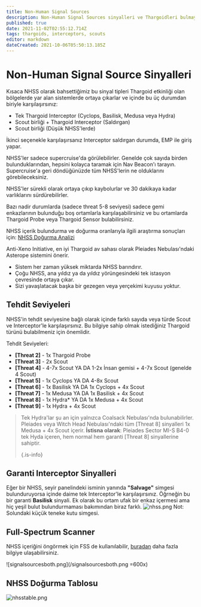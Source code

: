 ```yaml
---
title: Non-Human Signal Sources
description: Non-Human Signal Sources sinyalleri ve Thargoidleri bulmaya dair
published: true
date: 2021-11-02T02:55:12.714Z
tags: thargoids, interceptors, scouts
editor: markdown
dateCreated: 2021-10-06T05:50:13.185Z
---
```


# Non-Human Signal Source Sinyalleri

Kısaca NHSS olarak bahsettiğimiz bu sinyal tipleri Thargoid etkinliği olan bölgelerde yar alan sistemlerde ortaya çıkarlar ve içinde bu üç durumdan biriyle karşılaşırsınız:

- Tek Thargoid Interceptor (Cyclops, Basilisk, Medusa veya Hydra)
- Scout birliği + Thargoid Interceptor (Saldırgan)
- Scout birliği (Düşük NHSS'lerde)

İkinci seçenekle karşılaşırsanız Interceptor saldırgan durumda, EMP ile giriş yapar.

NHSS'ler sadece supercruise'da görülebilirler. Genelde çok sayıda birden bulunduklarından, hepsini kolayca taramak için Nav Beacon'ı tarayın. Supercruise'a geri döndüğünüzde tüm NHSS'lerin ne olduklarını görebileceksiniz.

NHSS'ler sürekli olarak ortaya çıkıp kaybolurlar ve 30 dakikaya kadar varlıklarını sürdürebilirler.

Bazı nadir durumlarda (sadece threat 5-8 seviyesi) sadece gemi enkazlarının bulunduğu boş ortamlarla karşılaşabilirsiniz ve bu ortamlarda Thargoid Probe veya Thargoid Sensor bulabilirsiniz.

NHSS içerik bulundurma ve doğurma oranlarıyla ilgili araştırma sonuçları için: [NHSS Doğurma Analizi](https://docs.google.com/spreadsheets/d/e/2PACX-1vRbZ2vWwaUPZlSx9Olg8o8Ml0xGVXQ8Ks7wtYycWfXymCZjn30tvP76fc5ACM1mx_O0ZvYBqI6VW3sa/pubhtml)

Anti-Xeno Initiative, en iyi Thargoid av sahası olarak Pleiades Nebulası'ndaki Asterope sistemini önerir.

- Sistem her zaman yüksek miktarda NHSS barındırır.
- Çoğu NHSS, ana yıldız ya da yıldız yörüngesindeki tek istasyon çevresinde ortaya çıkar.
- Sizi yavaşlatacak başka bir gezegen veya yerçekimi kuyusu yoktur.

## Tehdit Seviyeleri

NHSS'in tehdit seviyesine bağlı olarak içinde farklı sayıda veya türde Scout ve Interceptor'le karşılaşırsınız. Bu bilgiye sahip olmak istediğiniz Thargoid türünü bulabilmeniz için önemlidir.

Tehdit Seviyeleri:

- **[Threat 2]** - 1x Thargoid Probe
- **[Threat 3]** - 2x Scout
- **[Threat 4]** - 4-7x Scout YA DA 1-2x İnsan gemisi + 4-7x Scout (genelde 4 Scout)
- **[Threat 5]** - 1x Cyclops YA DA 4-8x Scout
- **[Threat 6]** - 1x Basilisk YA DA 1x Cyclops + 4x Scout
- **[Threat 7]** - 1x Medusa YA DA 1x Basilisk + 4x Scout
- **[Threat 8]** - 1x Hydra\* YA DA 1x Medusa + 4x Scout
- **[Threat 9]** - 1x Hydra + 4x Scout

> Tek Hydra'lar şu an için yalnızca Coalsack Nebulası'nda bulunabilirler. Pleiades veya Witch Head Nebulası'ndaki tüm [Threat 8] sinyalleri 1x Medusa + 4x Scout içerir. **İstisna olarak**: Pleiades Sector MI-S B4-0 tek Hyda içeren, hem normal hem garanti [Threat 8] sinyallerine sahiptir.
>
> {.is-info}

## Garanti Interceptor Sinyalleri

Eğer bir NHSS, seyir panelindeki isminin yanında **"Salvage"** simgesi bulunduruyorsa içinde daime tek Interceptor'le karşılaşırsınız. Öğrneğin bu bir garanti **Basilisk** sinyali. Ek olarak bu ortam ufak bir enkaz içermesi ama hiç yeşil bulut bulundurmaması bakımından biraz farklı. ![nhss.png](/img/nhss.png) Not: Solundaki küçük teneke kutu simgesi.

## Full-Spectrum Scanner

NHSS içeriğini öngörmek için FSS de kullanılabilir, [buradan](/tr/nhssviafss) daha fazla bilgiye ulaşabilirsiniz.

!\[signalsourcesboth.png\](/signalsourcesboth.png =600x)

## NHSS Doğurma Tablosu

![nhsstable.png](/img/nhsstable.png)
